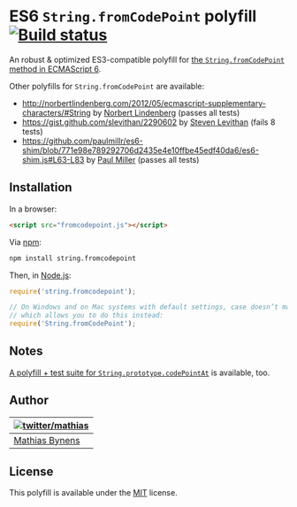 # ES6 `String.fromCodePoint` polyfill [![Build status](https://travis-ci.org/mathiasbynens/String.fromCodePoint.png?branch=master)](https://travis-ci.org/mathiasbynens/String.fromCodePoint)

An robust & optimized ES3-compatible polyfill for [the `String.fromCodePoint` method in ECMAScript 6](http://people.mozilla.org/~jorendorff/es6-draft.html#sec-21.1.2.2).

Other polyfills for `String.fromCodePoint` are available:

* <http://norbertlindenberg.com/2012/05/ecmascript-supplementary-characters/#String> by [Norbert Lindenberg](http://norbertlindenberg.com/) (passes all tests)
* <https://gist.github.com/slevithan/2290602> by [Steven Levithan](http://stevenlevithan.com/) (fails 8 tests)
* <https://github.com/paulmillr/es6-shim/blob/771e98e789292706d2435e4e10ffbe45edf40da6/es6-shim.js#L63-L83> by [Paul Miller](http://paulmillr.com/) (passes all tests)

## Installation

In a browser:

```html
<script src="fromcodepoint.js"></script>
```

Via [npm](http://npmjs.org/):

```bash
npm install string.fromcodepoint
```

Then, in [Node.js](http://nodejs.org/):

```js
require('string.fromcodepoint');

// On Windows and on Mac systems with default settings, case doesn’t matter,
// which allows you to do this instead:
require('String.fromCodePoint');
```

## Notes

[A polyfill + test suite for `String.prototype.codePointAt`](http://mths.be/codepointat) is available, too.

## Author

| [![twitter/mathias](http://gravatar.com/avatar/24e08a9ea84deb17ae121074d0f17125?s=70)](http://twitter.com/mathias "Follow @mathias on Twitter") |
|---|
| [Mathias Bynens](http://mathiasbynens.be/) |

## License

This polyfill is available under the [MIT](http://mths.be/mit) license.
